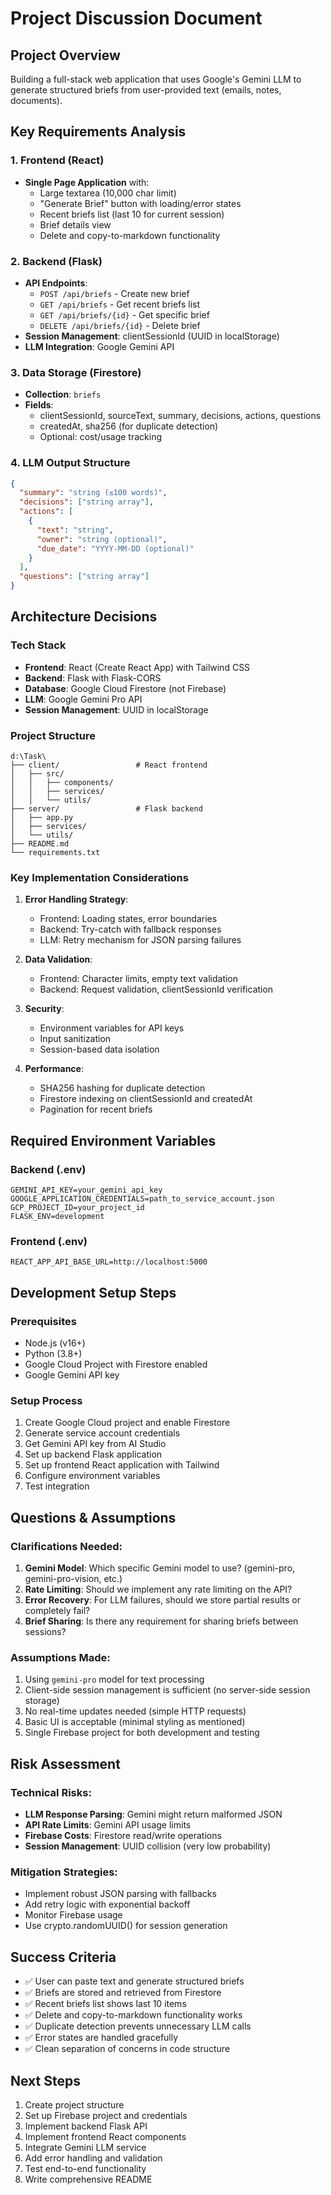# Project Discussion Document

## Project Overview
Building a full-stack web application that uses Google's Gemini LLM to generate structured briefs from user-provided text (emails, notes, documents).

## Key Requirements Analysis

### 1. Frontend (React)
- **Single Page Application** with:
  - Large textarea (10,000 char limit)
  - "Generate Brief" button with loading/error states
  - Recent briefs list (last 10 for current session)
  - Brief details view
  - Delete and copy-to-markdown functionality

### 2. Backend (Flask)
- **API Endpoints**:
  - `POST /api/briefs` - Create new brief
  - `GET /api/briefs` - Get recent briefs list
  - `GET /api/briefs/{id}` - Get specific brief
  - `DELETE /api/briefs/{id}` - Delete brief
- **Session Management**: clientSessionId (UUID in localStorage)
- **LLM Integration**: Google Gemini API

### 3. Data Storage (Firestore)
- **Collection**: `briefs`
- **Fields**: 
  - clientSessionId, sourceText, summary, decisions, actions, questions
  - createdAt, sha256 (for duplicate detection)
  - Optional: cost/usage tracking

### 4. LLM Output Structure
```json
{
  "summary": "string (≤100 words)",
  "decisions": ["string array"],
  "actions": [
    {
      "text": "string",
      "owner": "string (optional)",
      "due_date": "YYYY-MM-DD (optional)"
    }
  ],
  "questions": ["string array"]
}
```

## Architecture Decisions

### Tech Stack
- **Frontend**: React (Create React App) with Tailwind CSS
- **Backend**: Flask with Flask-CORS
- **Database**: Google Cloud Firestore (not Firebase)
- **LLM**: Google Gemini Pro API
- **Session Management**: UUID in localStorage

### Project Structure
```
d:\Task\
├── client/                 # React frontend
│   ├── src/
│   │   ├── components/
│   │   ├── services/
│   │   └── utils/
├── server/                 # Flask backend
│   ├── app.py
│   ├── services/
│   └── utils/
├── README.md
└── requirements.txt
```

### Key Implementation Considerations

1. **Error Handling Strategy**:
   - Frontend: Loading states, error boundaries
   - Backend: Try-catch with fallback responses
   - LLM: Retry mechanism for JSON parsing failures

2. **Data Validation**:
   - Frontend: Character limits, empty text validation
   - Backend: Request validation, clientSessionId verification

3. **Security**:
   - Environment variables for API keys
   - Input sanitization
   - Session-based data isolation

4. **Performance**:
   - SHA256 hashing for duplicate detection
   - Firestore indexing on clientSessionId and createdAt
   - Pagination for recent briefs

## Required Environment Variables

### Backend (.env)
```
GEMINI_API_KEY=your_gemini_api_key
GOOGLE_APPLICATION_CREDENTIALS=path_to_service_account.json
GCP_PROJECT_ID=your_project_id
FLASK_ENV=development
```

### Frontend (.env)
```
REACT_APP_API_BASE_URL=http://localhost:5000
```

## Development Setup Steps

### Prerequisites
- Node.js (v16+)
- Python (3.8+)
- Google Cloud Project with Firestore enabled
- Google Gemini API key

### Setup Process
1. Create Google Cloud project and enable Firestore
2. Generate service account credentials
3. Get Gemini API key from AI Studio
4. Set up backend Flask application
5. Set up frontend React application with Tailwind
6. Configure environment variables
7. Test integration

## Questions & Assumptions

### Clarifications Needed:
1. **Gemini Model**: Which specific Gemini model to use? (gemini-pro, gemini-pro-vision, etc.)
2. **Rate Limiting**: Should we implement any rate limiting on the API?
3. **Error Recovery**: For LLM failures, should we store partial results or completely fail?
4. **Brief Sharing**: Is there any requirement for sharing briefs between sessions?

### Assumptions Made:
1. Using `gemini-pro` model for text processing
2. Client-side session management is sufficient (no server-side session storage)
3. No real-time updates needed (simple HTTP requests)
4. Basic UI is acceptable (minimal styling as mentioned)
5. Single Firebase project for both development and testing

## Risk Assessment

### Technical Risks:
- **LLM Response Parsing**: Gemini might return malformed JSON
- **API Rate Limits**: Gemini API usage limits
- **Firebase Costs**: Firestore read/write operations
- **Session Management**: UUID collision (very low probability)

### Mitigation Strategies:
- Implement robust JSON parsing with fallbacks
- Add retry logic with exponential backoff
- Monitor Firebase usage
- Use crypto.randomUUID() for session generation

## Success Criteria
- ✅ User can paste text and generate structured briefs
- ✅ Briefs are stored and retrieved from Firestore
- ✅ Recent briefs list shows last 10 items
- ✅ Delete and copy-to-markdown functionality works
- ✅ Duplicate detection prevents unnecessary LLM calls
- ✅ Error states are handled gracefully
- ✅ Clean separation of concerns in code structure

## Next Steps
1. Create project structure
2. Set up Firebase project and credentials
3. Implement backend Flask API
4. Implement frontend React components
5. Integrate Gemini LLM service
6. Add error handling and validation
7. Test end-to-end functionality
8. Write comprehensive README
